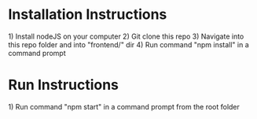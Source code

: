 <h1>Installation Instructions</h1>
<p>
    1) Install nodeJS on your computer
    2) Git clone this repo
    3) Navigate into this repo folder and into "frontend/" dir
    4) Run command "npm install" in a command prompt
</p>
<h1>Run Instructions</h1>
<p>
    1) Run command "npm start" in a command prompt from the root folder
</p>